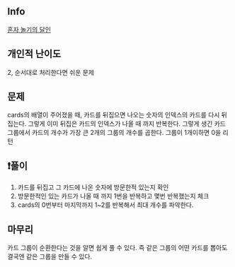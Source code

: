 ## Info
<a href="https://school.programmers.co.kr/learn/courses/30/lessons/131130" rel="nofollow">혼자 놀기의 달인</a>

##  개인적 난이도
2, 순서대로 처리한다면 쉬운 문제

##  문제 
cards의 배열이 주어졌을 때, 카드를 뒤집으면 나오는 숫자의 인덱스의 카드를 다시 뒤집는다. 그렇게 이미 뒤집은 카드의 인덱스가 나올 때 까지 반복한다.
그렇게 생긴 카드 그룹에서 카드의 개수가 가장 큰 2개의 그룹의 개수를 곱한다.
그룹이 1개이하면 0을 리턴

## ❗풀이
1. 카드를 뒤집고 그 카드에 나온 숫자에 방문한적 있는지 확인
2. 방문한적인 있는 카드가 나올 때 까지 1번을 반복하고 몇번 반복했는지 체크
3. cards의 0번부터 마지막까지 1~2를 반복해서 최대 개수를 파악한다.

## 마무리
카드 그룹이 순환한다는 것을 알면 쉽게 풀 수 있다.
즉 같은 그룹의 어떤 카드를 뽑아도 결국엔 같은 그룹을 만들 수 있다.